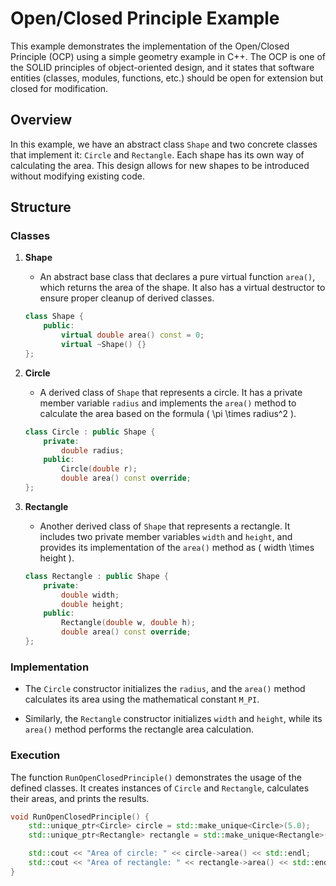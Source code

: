 # Open/Closed Principle Example

This example demonstrates the implementation of the Open/Closed Principle (OCP) using a simple geometry example in C++. The OCP is one of the SOLID principles of object-oriented design, and it states that software entities (classes, modules, functions, etc.) should be open for extension but closed for modification.

## Overview

In this example, we have an abstract class `Shape` and two concrete classes that implement it: `Circle` and `Rectangle`. Each shape has its own way of calculating the area. This design allows for new shapes to be introduced without modifying existing code.

## Structure

### Classes

1. **Shape**
   - An abstract base class that declares a pure virtual function `area()`, which returns the area of the shape. It also has a virtual destructor to ensure proper cleanup of derived classes.

    ```cpp
    class Shape {
        public:
            virtual double area() const = 0;
            virtual ~Shape() {}
    };
    ```

2. **Circle**
   - A derived class of `Shape` that represents a circle. It has a private member variable `radius` and implements the `area()` method to calculate the area based on the formula \( \pi \times radius^2 \).

    ```cpp
    class Circle : public Shape {
        private:
            double radius;
        public:
            Circle(double r);
            double area() const override;
    };
    ```

3. **Rectangle**
   - Another derived class of `Shape` that represents a rectangle. It includes two private member variables `width` and `height`, and provides its implementation of the `area()` method as \( width \times height \).

    ```cpp
    class Rectangle : public Shape {
        private:
            double width;
            double height;
        public:
            Rectangle(double w, double h);
            double area() const override;
    };
    ```

### Implementation

- The `Circle` constructor initializes the `radius`, and the `area()` method calculates its area using the mathematical constant `M_PI`.

- Similarly, the `Rectangle` constructor initializes `width` and `height`, while its `area()` method performs the rectangle area calculation.

### Execution

The function `RunOpenClosedPrinciple()` demonstrates the usage of the defined classes. It creates instances of `Circle` and `Rectangle`, calculates their areas, and prints the results.

```cpp
void RunOpenClosedPrinciple() {
    std::unique_ptr<Circle> circle = std::make_unique<Circle>(5.0);
    std::unique_ptr<Rectangle> rectangle = std::make_unique<Rectangle>(4.0, 6.0);

    std::cout << "Area of circle: " << circle->area() << std::endl;
    std::cout << "Area of rectangle: " << rectangle->area() << std::endl;
}